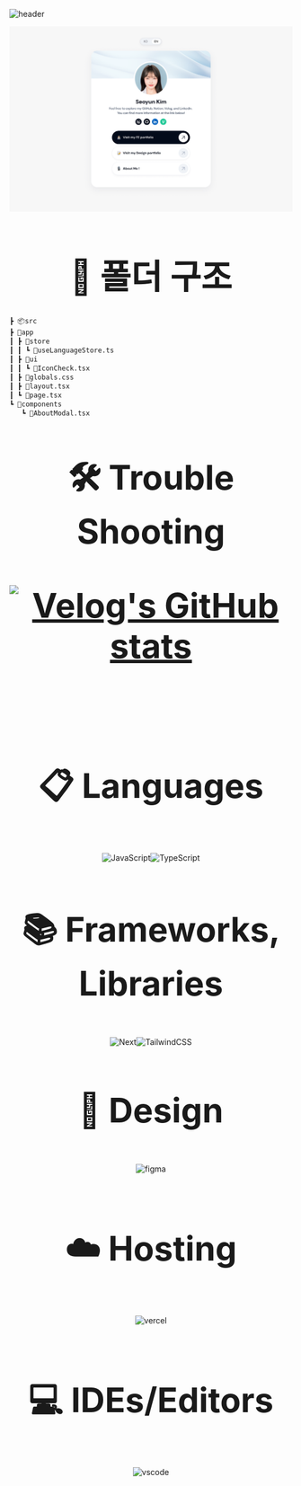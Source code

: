 ![header](https://capsule-render.vercel.app/api?type=transparent&color=auto&height=200&section=header&text=Portfolio-Website&fontColor=9DB9C7&fontSize=60&textBg=false)

![Open Graph](public/opengraph.png)

</br>
</br>
</br>
 
<div align="center" style="font-size:60px;font-weight: bold;">📂 폴더 구조</div>
</br>

```
┣ 📦src
┣ 📂app
┃ ┣ 📂store
┃ ┃ ┗ 📜useLanguageStore.ts
┃ ┣ 📂ui
┃ ┃ ┗ 📜IconCheck.tsx
┃ ┣ 📜globals.css
┃ ┣ 📜layout.tsx
┃ ┗ 📜page.tsx
┗ 📂components
   ┗ 📜AboutModal.tsx
```

</br>
</br>
</br>

 <div align="center" style="font-size:60px;font-weight: bold;">🛠 Trouble Shooting

[![Velog's GitHub stats](https://velog-readme-stats.vercel.app/api?name=gimmari&tag=web-portfolio&color=dark)](https://velog.io/@gimmari/트러블슈팅)

</div>

</br>
</br>
</br>

<p align="center" style="font-size:60px;font-weight: bold;">
📋 Languages

<div align="center" style="display: flex; flex-direction: row; align-items: center; justify-content: center;">

<img src="https://img.shields.io/badge/JavaScript-F7DF1E?style=for-the-badge&logo=JavaScript&logoColor=white" alt="JavaScript">
<img src="https://img.shields.io/badge/typescript-%23007ACC.svg?style=for-the-badge&logo=typescript&logoColor=white" alt="TypeScript">

</div>

</br>

<p align="center" style="font-size:60px;font-weight: bold;">📚 Frameworks, Libraries

<div align="center" style="display: flex; flex-direction: row; align-items: center; justify-content: center;">

<img src="https://img.shields.io/badge/Next-black?style=for-the-badge&logo=next.js&logoColor=white" alt="Next">

<img src="https://img.shields.io/badge/tailwindcss-%2338B2AC.svg?style=for-the-badge&logo=tailwind-css&logoColor=white" alt="TailwindCSS">

</div>

</br>

<p align="center" style="font-size:60px;font-weight: bold;">🎨 Design

<div align="center">

![figma](https://img.shields.io/badge/Figma-F24E1E?style=for-the-badge&logo=figma&logoColor=white)

</br>

<p align="center" style="font-size:60px;font-weight: bold;">☁️ Hosting

<div align="center">

![vercel](https://img.shields.io/badge/Vercel-000000?style=for-the-badge&logo=vercel&logoColor=white)

</br>

<p align="center" style="font-size:60px;font-weight: bold;">
💻 IDEs/Editors

<div align="center">

![vscode](https://img.shields.io/badge/Visual_Studio_Code-0078D4?style=for-the-badge&logo=visual%20studio%20code&logoColor=white)

</div>

